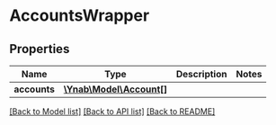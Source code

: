 # AccountsWrapper

## Properties
Name | Type | Description | Notes
------------ | ------------- | ------------- | -------------
**accounts** | [**\Ynab\Model\Account[]**](Account.md) |  | 

[[Back to Model list]](../README.md#documentation-for-models) [[Back to API list]](../README.md#documentation-for-api-endpoints) [[Back to README]](../README.md)


